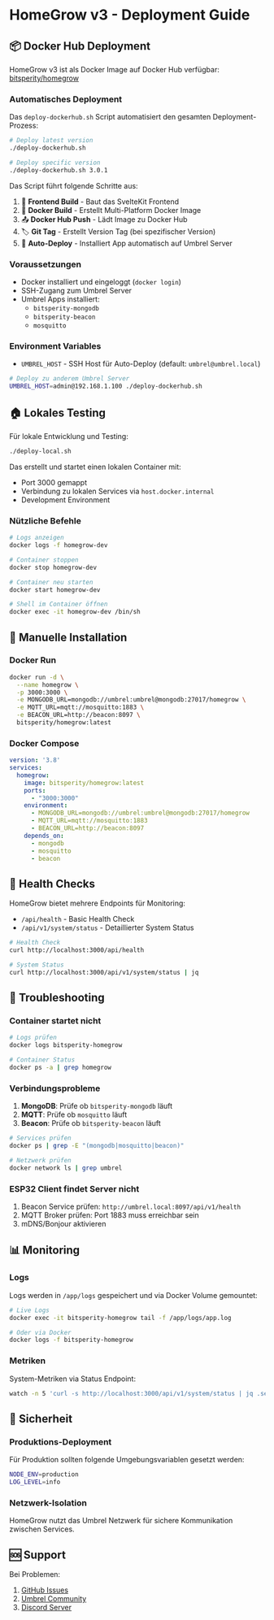 # HomeGrow v3 - Deployment Guide

## 📦 Docker Hub Deployment

HomeGrow v3 ist als Docker Image auf Docker Hub verfügbar: [bitsperity/homegrow](https://hub.docker.com/r/bitsperity/homegrow)

### Automatisches Deployment

Das `deploy-dockerhub.sh` Script automatisiert den gesamten Deployment-Prozess:

```bash
# Deploy latest version
./deploy-dockerhub.sh

# Deploy specific version
./deploy-dockerhub.sh 3.0.1
```

Das Script führt folgende Schritte aus:
1. 🎨 **Frontend Build** - Baut das SvelteKit Frontend
2. 🐳 **Docker Build** - Erstellt Multi-Platform Docker Image
3. 📤 **Docker Hub Push** - Lädt Image zu Docker Hub
4. 🏷️ **Git Tag** - Erstellt Version Tag (bei spezifischer Version)
5. 🚀 **Auto-Deploy** - Installiert App automatisch auf Umbrel Server

### Voraussetzungen

- Docker installiert und eingeloggt (`docker login`)
- SSH-Zugang zum Umbrel Server
- Umbrel Apps installiert:
  - `bitsperity-mongodb`
  - `bitsperity-beacon`
  - `mosquitto`

### Environment Variables

- `UMBREL_HOST` - SSH Host für Auto-Deploy (default: `umbrel@umbrel.local`)

```bash
# Deploy zu anderem Umbrel Server
UMBREL_HOST=admin@192.168.1.100 ./deploy-dockerhub.sh
```

## 🏠 Lokales Testing

Für lokale Entwicklung und Testing:

```bash
./deploy-local.sh
```

Das erstellt und startet einen lokalen Container mit:
- Port 3000 gemappt
- Verbindung zu lokalen Services via `host.docker.internal`
- Development Environment

### Nützliche Befehle

```bash
# Logs anzeigen
docker logs -f homegrow-dev

# Container stoppen
docker stop homegrow-dev

# Container neu starten
docker start homegrow-dev

# Shell im Container öffnen
docker exec -it homegrow-dev /bin/sh
```

## 🔧 Manuelle Installation

### Docker Run

```bash
docker run -d \
  --name homegrow \
  -p 3000:3000 \
  -e MONGODB_URL=mongodb://umbrel:umbrel@mongodb:27017/homegrow \
  -e MQTT_URL=mqtt://mosquitto:1883 \
  -e BEACON_URL=http://beacon:8097 \
  bitsperity/homegrow:latest
```

### Docker Compose

```yaml
version: '3.8'
services:
  homegrow:
    image: bitsperity/homegrow:latest
    ports:
      - "3000:3000"
    environment:
      - MONGODB_URL=mongodb://umbrel:umbrel@mongodb:27017/homegrow
      - MQTT_URL=mqtt://mosquitto:1883
      - BEACON_URL=http://beacon:8097
    depends_on:
      - mongodb
      - mosquitto
      - beacon
```

## 🏥 Health Checks

HomeGrow bietet mehrere Endpoints für Monitoring:

- `/api/health` - Basic Health Check
- `/api/v1/system/status` - Detaillierter System Status

```bash
# Health Check
curl http://localhost:3000/api/health

# System Status
curl http://localhost:3000/api/v1/system/status | jq
```

## 🐛 Troubleshooting

### Container startet nicht

```bash
# Logs prüfen
docker logs bitsperity-homegrow

# Container Status
docker ps -a | grep homegrow
```

### Verbindungsprobleme

1. **MongoDB**: Prüfe ob `bitsperity-mongodb` läuft
2. **MQTT**: Prüfe ob `mosquitto` läuft
3. **Beacon**: Prüfe ob `bitsperity-beacon` läuft

```bash
# Services prüfen
docker ps | grep -E "(mongodb|mosquitto|beacon)"

# Netzwerk prüfen
docker network ls | grep umbrel
```

### ESP32 Client findet Server nicht

1. Beacon Service prüfen: `http://umbrel.local:8097/api/v1/health`
2. MQTT Broker prüfen: Port 1883 muss erreichbar sein
3. mDNS/Bonjour aktivieren

## 📊 Monitoring

### Logs

Logs werden in `/app/logs` gespeichert und via Docker Volume gemountet:

```bash
# Live Logs
docker exec -it bitsperity-homegrow tail -f /app/logs/app.log

# Oder via Docker
docker logs -f bitsperity-homegrow
```

### Metriken

System-Metriken via Status Endpoint:

```bash
watch -n 5 'curl -s http://localhost:3000/api/v1/system/status | jq .services'
```

## 🔐 Sicherheit

### Produktions-Deployment

Für Produktion sollten folgende Umgebungsvariablen gesetzt werden:

```bash
NODE_ENV=production
LOG_LEVEL=info
```

### Netzwerk-Isolation

HomeGrow nutzt das Umbrel Netzwerk für sichere Kommunikation zwischen Services.

## 🆘 Support

Bei Problemen:
1. [GitHub Issues](https://github.com/bitsperity/homegrow/issues)
2. [Umbrel Community](https://community.getumbrel.com)
3. [Discord Server](https://discord.gg/bitsperity) 